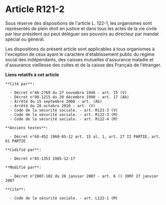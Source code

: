 # Article R121-2

Sous réserve des dispositions de l'article L. 122-1, les organismes sont représentés de plein droit en justice et dans tous
les actes de la vie civile par leur président qui peut déléguer ses pouvoirs au directeur par mandat spécial ou général. 

Les dispositions du présent article sont applicables à tous organismes à l'exception de ceux ayant le caractère
d'établissement public du régime social des indépendants, des caisses mutuelles d'assurance maladie et d'assurance vieillesse
des cultes et de la caisse des Français de l'étranger.

**Liens relatifs à cet article**

	**Cité par**:

	  - Décret n°46-2769 du 27 novembre 1946 - art. 15 (V)
	  - Décret n°90-1215 du 20 décembre 1990 - art. 17 (Ab)
	  - Arrêté du 15 septembre 2008 - art. (Ab)
	  - Arrêté du 28 octobre 2010 - art. (V)
	  - Code de la sécurité sociale. - art. R121-3 (V)
	  - Code de la sécurité sociale. - art. R122-3 (M)
	  - Code de la sécurité sociale. - art. R122-4 (M)

	**Anciens textes**:

	  - Décret n°60-452 1960-05-12 art. 15 al. 1, art. 27 II PARTIE, art. 61 PARTIE

	**Codifié par**:

	  - Décret n°85-1353 1985-12-17

	**Modifié par**:

	  - Décret n°2007-102 du 26 janvier 2007 - art. 6 () JORF 27 janvier 2007

	**Cite**:

	  - Code de la sécurité sociale. - art. L122-1 (M)
